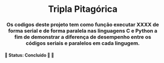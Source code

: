 <h1 align="center">
     <a> Tripla Pitagórica </a>
</h1>

<h3 align="center">
    Os codigos deste projeto tem como função executar XXXX de forma serial e de forma paralela nas linguagens C e Python a fim de demonstrar a diferença de desempenho entre os códigos seriais e paralelos em cada lingugem.
</h3>

<h4 align="left">
	🚧   Status: Concluído 🚀 🚧
</h4>

